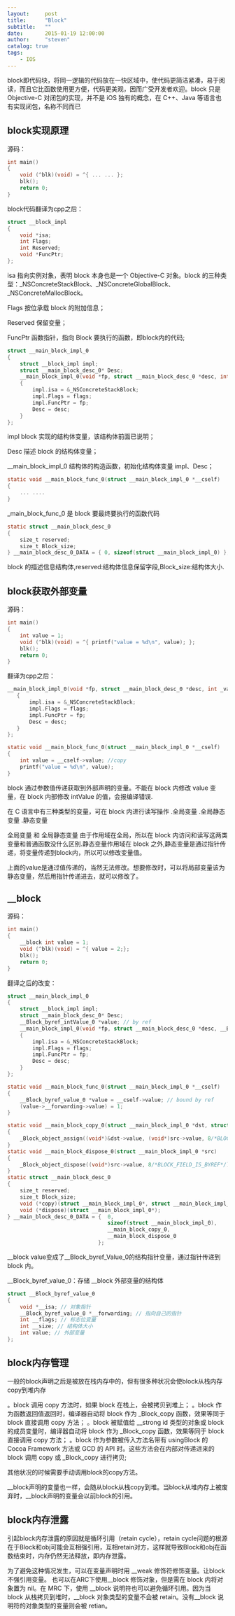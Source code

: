 ```yaml
---
layout:     post
title:      "Block"
subtitle:   ""
date:       2015-01-19 12:00:00
author:     "steven"
catalog: true
tags:
    - IOS
---
```


block即代码块，将同一逻辑的代码放在一快区域中，使代码更简洁紧凑，易于阅读，而且它比函数使用更方便，代码更美观，因而广受开发者欢迎。block 只是 Objective-C 对闭包的实现，并不是 iOS 独有的概念，在 C++、Java 等语言也有实现闭包，名称不同而已

block实现原理
----

源码：

```Objective-C
int main()
{
    void (^blk)(void) = ^{ ... ... };
    blk();
    return 0;
}
```

block代码翻译为cpp之后：

```Objective-C
struct __block_impl
{
    void *isa;
    int Flags;
    int Reserved;
    void *FuncPtr;
};
```

isa 指向实例对象，表明 block 本身也是一个 Objective-C 对象。block 的三种类型：_NSConcreteStackBlock、_NSConcreteGlobalBlock、_NSConcreteMallocBlock。

Flags
按位承载 block 的附加信息；

Reserved
保留变量；

FuncPtr
函数指针，指向 Block 要执行的函数，即block内的代码;

```Objective-C
struct __main_block_impl_0
{
    struct __block_impl impl;
    struct __main_block_desc_0* Desc;
    __main_block_impl_0(void *fp, struct __main_block_desc_0 *desc, int flags=0)
    {
        impl.isa = &_NSConcreteStackBlock;
        impl.Flags = flags;
        impl.FuncPtr = fp;
        Desc = desc;
    }
};
```

impl
block 实现的结构体变量，该结构体前面已说明；

Desc
描述 block 的结构体变量；

__main_block_impl_0
结构体的构造函数，初始化结构体变量 impl、Desc；

```Objective-C
static void __main_block_func_0(struct __main_block_impl_0 *__cself)
{
    ... ....
}
```

_main_block_func_0 是 block 要最终要执行的函数代码

```Objective-C
static struct __main_block_desc_0
{
    size_t reserved;
    size_t Block_size;
} __main_block_desc_0_DATA = { 0, sizeof(struct __main_block_impl_0) };
```

block 的描述信息结构体,reserved:结构体信息保留字段,Block_size:结构体大小.


block获取外部变量
----
源码：

```Objective-C
int main()
{
    int value = 1;
    void (^blk)(void) = ^{ printf("value = %d\n", value); };
    blk();
    return 0;
}
```
翻译为cpp之后：

```Objective-C
__main_block_impl_0(void *fp, struct __main_block_desc_0 *desc, int _value, int flags=0) : intValue(_intValue)
   {
       impl.isa = &_NSConcreteStackBlock;
       impl.Flags = flags;
       impl.FuncPtr = fp;
       Desc = desc;
   }
};

static void __main_block_func_0(struct __main_block_impl_0 *__cself)
{
    int value = __cself->value; //copy
    printf("value = %d\n", value);
}
```
block 通过参数值传递获取到外部声明的变量。不能在 block 内修改 value 变量，在 block 内部修改 intValue 的值，会报编译错误.

在 C 语言中有三种类型的变量，可在 block 内进行读写操作
.全局变量
.全局静态变量
.静态变量

全局变量 和 全局静态变量 由于作用域在全局，所以在 block 内访问和读写这两类变量和普通函数没什么区别.静态变量作用域在 block 之外,静态变量是通过指针传递，将变量传递到block内，所以可以修改变量值。

上面的value是通过值传递的，当然无法修改。想要修改时，可以将局部变量该为静态变量，然后用指针传递进去，就可以修改了。


__block
----

源码：
```Objective-C
int main()
{
    __block int value = 1;
    void (^blk)(void) = ^{ value = 2;};
    blk();
    return 0;
}
```

翻译之后的改变：
```Objective-C
struct __main_block_impl_0
{
    struct __block_impl impl;
    struct __main_block_desc_0* Desc;
    __Block_byref_intValue_0 *value; // by ref
    __main_block_impl_0(void *fp, struct __main_block_desc_0 *desc, __Block_byref_value_0 *_value, int flags=0) : intValue(_intValue->__forwarding)
    {
        impl.isa = &_NSConcreteStackBlock;
        impl.Flags = flags;
        impl.FuncPtr = fp;
        Desc = desc;
    }
};

static void __main_block_func_0(struct __main_block_impl_0 *__cself)
{
    __Block_byref_value_0 *value = __cself->value; // bound by ref
    (value->__forwarding->value) = 1;
}

static void __main_block_copy_0(struct __main_block_impl_0 *dst, struct __main_block_impl_0 *src)
{
    _Block_object_assign((void*)&dst->value, (void*)src->value, 8/*BLOCK_FIELD_IS_BYREF*/);
}
static void __main_block_dispose_0(struct __main_block_impl_0 *src)
{
    _Block_object_dispose((void*)src->value, 8/*BLOCK_FIELD_IS_BYREF*/);
}
static struct __main_block_desc_0
{
    size_t reserved;
    size_t Block_size;
    void (*copy)(struct __main_block_impl_0*, struct __main_block_impl_0*);
    void (*dispose)(struct __main_block_impl_0*);
} __main_block_desc_0_DATA = {  0,
                                sizeof(struct __main_block_impl_0),
                                __main_block_copy_0,
                                __main_block_dispose_0
                             };
```

__block value变成了__Block_byref_Value_0的结构指针变量，通过指针传递到 block 内。

__Block_byref_value_0：存储 __block 外部变量的结构体

```Objective-C
struct __Block_byref_value_0
{
    void *__isa; // 对象指针
    __Block_byref_value_0 *__forwarding; // 指向自己的指针
    int __flags; // 标志位变量
    int __size; // 结构体大小
    int value; // 外部变量
};
```

block内存管理
----
一般的block声明之后是被放在栈内存中的，但有很多种状况会使block从栈内存copy到堆内存

。block 调用 copy 方法时，如果 block 在栈上，会被拷贝到堆上；
。block 作为函数返回值返回时，编译器自动将 block 作为 _Block_copy 函数，效果等同于 block 直接调用 copy 方法；
。block 被赋值给 __strong id 类型的对象或 block 的成员变量时，编译器自动将 block 作为 _Block_copy 函数，效果等同于 block 直接调用 copy 方法；
。block 作为参数被传入方法名带有 usingBlock 的 Cocoa Framework 方法或 GCD 的 API 时。这些方法会在内部对传递进来的 block 调用 copy 或 _Block_copy 进行拷贝;

其他状况的时候需要手动调用block的copy方法。

__block声明的变量也一样，会随从block从栈copy到堆。当block从堆内存上被废弃时，__block声明的变量会以前block的引用。


block内存泄露
---

引起block内存泄露的原因就是循环引用（retain cycle），retain cycle问题的根源在于Block和obj可能会互相强引用，互相retain对方，这样就导致Block和obj在函数结束时，内存仍然无法释放，即内存泄露。

为了避免这种情况发生，可以在变量声明时用 __weak 修饰符修饰变量。让block不强引用变量。
也可以在ARC下使用__block 修饰对象，但是需在 block 内将对象置为 nil。在 MRC 下，使用 __block 说明符也可以避免循环引用。因为当 block 从栈拷贝到堆时，__block 对象类型的变量不会被 retain。没有__block 说明符的对象类型的变量则会被 retian。
